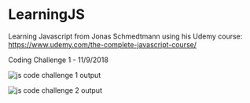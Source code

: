 # LearningJS

Learning Javascript from  Jonas Schmedtmann using his Udemy course: https://www.udemy.com/the-complete-javascript-course/


Coding Challenge 1 - 11/9/2018

![js code challenge 1 output](https://user-images.githubusercontent.com/7680427/48295113-b247fb80-e43d-11e8-9ef8-289b4d15d934.JPG)

![js code challenge 2 output](https://user-images.githubusercontent.com/7680427/50554254-36fc0c80-0c6c-11e9-8bb0-0dbf65024b96.png)
